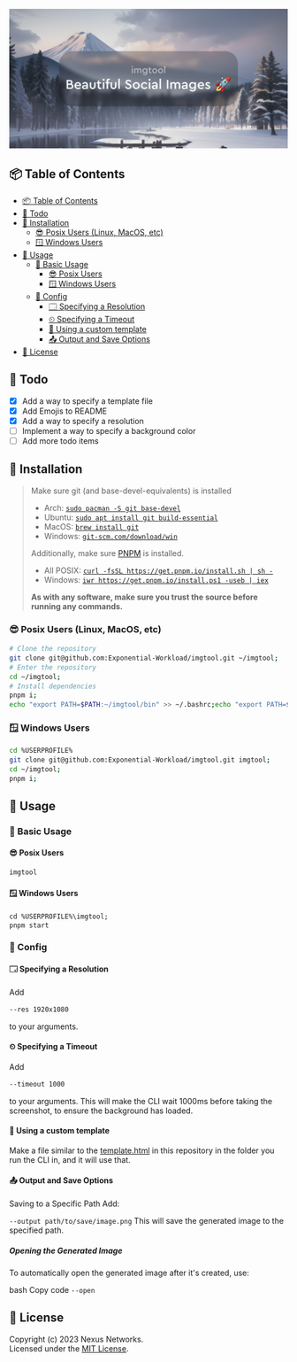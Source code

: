 [![imgtool: Beautiful Social Images, done right 🚀](./social.png)](#installation-📂)

## 📦 Table of Contents

- [📦 Table of Contents](#-table-of-contents)
- [📝 Todo](#-todo)
- [📂 Installation](#-installation)
  - [😎 Posix Users (Linux, MacOS, etc)](#-posix-users-linux-macos-etc)
  - [🪟 Windows Users](#-windows-users)
- [🏃 Usage](#-usage)
  - [🔨 Basic Usage](#-basic-usage)
    - [😎 Posix Users](#-posix-users)
    - [🪟 Windows Users](#-windows-users-1)
  - [🔧 Config](#-config)
    - [🗔 Specifying a Resolution](#-specifying-a-resolution)
    - [⏲ Specifying a Timeout](#-specifying-a-timeout)
    - [🧰 Using a custom template](#-using-a-custom-template)
    - [📤 Output and Save Options](#-output-and-save-options)
- [📜 License](#-license)

## 📝 Todo

- [x] Add a way to specify a template file
- [x] Add Emojis to README
- [x] Add a way to specify a resolution
- [ ] Implement a way to specify a background color
- [ ] Add more todo items

## 📂 Installation

> Make sure git (and base-devel-equivalents) is installed<br/>
> - Arch: [`sudo pacman -S git base-devel`](https://wiki.archlinux.org/title/Pacman)<br/>
> - Ubuntu: [`sudo apt install git build-essential`](https://ubuntu.com/server/docs/package-management)<br/>
> - MacOS: [`brew install git`](https://brew.sh/)<br/>
> - Windows: [`git-scm.com/download/win`](https://git-scm.com/download/win)
> 
> Additionally, make sure [PNPM](https://pnpm.io/) is installed.<br/>
> - All POSIX: [`curl -fsSL https://get.pnpm.io/install.sh | sh -`](https://get.pnpm.io/install.sh)
> - Windows: [`iwr https://get.pnpm.io/install.ps1 -useb | iex`](https://get.pnpm.io/install.ps1)
>
> **As with any software, make sure you trust the source before running any commands.**


### 😎 Posix Users (Linux, MacOS, etc)

```bash
# Clone the repository
git clone git@github.com:Exponential-Workload/imgtool.git ~/imgtool;
# Enter the repository
cd ~/imgtool;
# Install dependencies
pnpm i;
echo "export PATH=$PATH:~/imgtool/bin" >> ~/.bashrc;echo "export PATH=$PATH:~/imgtool/bin" >> ~/.zshrc;export PATH=$PATH:~/imgtool/bin
```

### 🪟 Windows Users

```bash
cd %USERPROFILE%
git clone git@github.com:Exponential-Workload/imgtool.git imgtool;
cd ~/imgtool;
pnpm i;
```

## 🏃 Usage

### 🔨 Basic Usage

#### 😎 Posix Users

```bash
imgtool
```

#### 🪟 Windows Users

```batch
cd %USERPROFILE%\imgtool;
pnpm start
```

### 🔧 Config
#### 🗔 Specifying a Resolution

Add
```bash
--res 1920x1080
```
to your arguments.

#### ⏲ Specifying a Timeout

Add
```bash
--timeout 1000
```
to your arguments. This will make the CLI wait 1000ms before taking the screenshot, to ensure the background has loaded.

#### 🧰 Using a custom template

Make a file similar to the [template.html](./template.html) in this repository in the folder you run the CLI in, and it will use that.

#### 📤 Output and Save Options
Saving to a Specific Path
Add:

`--output path/to/save/image.png`
This will save the generated image to the specified path.

##### Opening the Generated Image
To automatically open the generated image after it's created, use:

bash
Copy code
`--open`


## 📜 License

Copyright (c) 2023 Nexus Networks.<br/>
Licensed under the [MIT License](./LICENSE).

